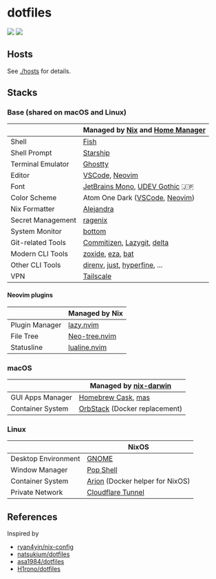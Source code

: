 # dotfiles

![](https://img.shields.io/badge/NixOS-unstable-informational.svg?style=for-the-badge&logo=nixos)
![](https://img.shields.io/badge/macOS-Sequoia-informational.svg?style=for-the-badge&logo=apple)

## Hosts

See [./hosts](./hosts) for details.

## Stacks

### Base (shared on macOS and Linux)

| | Managed by [Nix](https://github.com/NixOS/nix) and [Home Manager](https://github.com/nix-community/home-manager) |
| - | - |
| Shell | [Fish](https://github.com/fish-shell/fish-shell) |
| Shell Prompt | [Starship](https://github.com/starship/starship) |
| Terminal Emulator | [Ghostty](https://mitchellh.com/ghostty) |
| Editor | [VSCode](https://github.com/microsoft/vscode), [Neovim](https://github.com/neovim/neovim) |
| Font | [JetBrains Mono](https://github.com/JetBrains/JetBrainsMono), [UDEV Gothic](https://github.com/yuru7/udev-gothic) 🇯🇵 |
| Color Scheme | Atom One Dark ([VSCode](https://github.com/Binaryify/OneDark-Pro), [Neovim](https://github.com/olimorris/onedarkpro.nvim)) |
| Nix Formatter | [Alejandra](https://github.com/kamadorueda/alejandra) |
| Secret Management | [ragenix](https://github.com/yaxitech/ragenix) |
| System Monitor | [bottom](https://github.com/ClementTsang/bottom) |
| Git-related Tools | [Commitizen](https://github.com/commitizen-tools/commitizen), [Lazygit](https://github.com/jesseduffield/lazygit), [delta](https://github.com/dandavison/delta) |
| Modern CLI Tools | [zoxide](https://github.com/ajeetdsouza/zoxide), [eza](https://github.com/eza-community/eza), [bat](https://github.com/sharkdp/bat) |
| Other CLI Tools | [direnv](https://github.com/direnv/direnv), [just](https://github.com/casey/just), [hyperfine](https://github.com/sharkdp/hyperfine), ... |
| VPN | [Tailscale](https://github.com/tailscale/tailscale) |

#### Neovim plugins

| | Managed by Nix |
| - | - |
| Plugin Manager | [lazy.nvim](https://github.com/folke/lazy.nvim) |
| File Tree | [Neo-tree.nvim](https://github.com/nvim-neo-tree/neo-tree.nvim) |
| Statusline | [lualine.nvim](https://github.com/nvim-lualine/lualine.nvim) |

### macOS

| | Managed by [nix-darwin](https://github.com/LnL7/nix-darwin) |
| - | - |
| GUI Apps Manager | [Homebrew Cask](https://github.com/Homebrew/homebrew-cask), [mas](https://github.com/mas-cli/mas) |
| Container System | [OrbStack](https://orbstack.dev) (Docker replacement) |

### Linux

| | NixOS |
| - | - |
| Desktop Environment | [GNOME](https://gitlab.gnome.org/GNOME/gnome-shell) |
| Window Manager | [Pop Shell](https://github.com/pop-os/shell) |
| Container System | [Arion](https://github.com/hercules-ci/arion) (Docker helper for NixOS) |
| Private Network | [Cloudflare Tunnel](https://www.cloudflare.com/products/tunnel/) |

## References

Inspired by

- [ryan4yin/nix-config](https://github.com/ryan4yin/nix-config)
- [natsukium/dotfiles](https://github.com/natsukium/dotfiles)
- [asa1984/dotfiles](https://github.com/asa1984/dotfiles)
- [H1rono/dotfiles](https://github.com/H1rono/dotfiles)